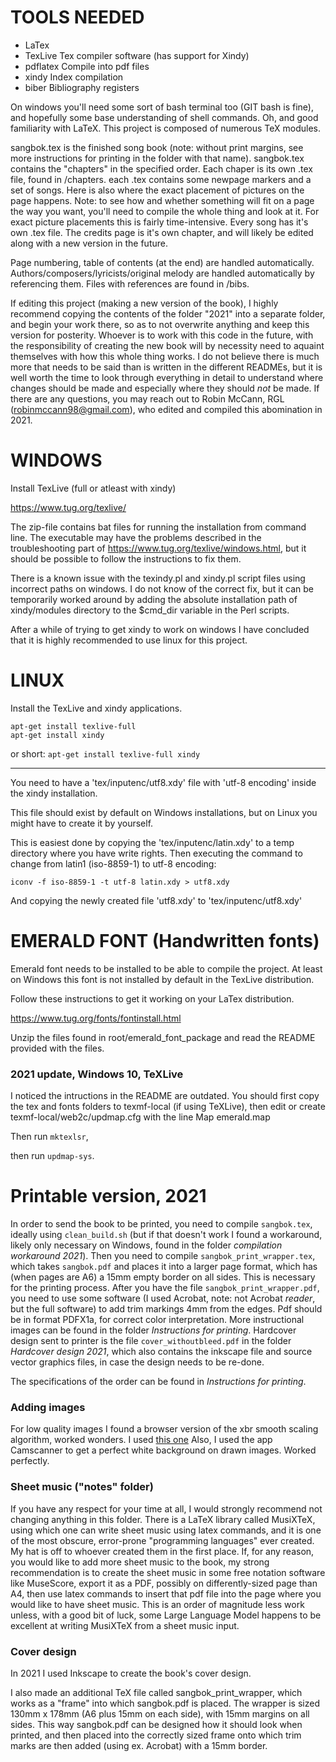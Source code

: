 # TOOLS NEEDED

- LaTex
- TexLive	Tex compiler software (has support for Xindy)
- pdflatex	Compile into pdf files
- xindy	Index compilation
- biber	Bibliography registers

On windows you'll need some sort of bash terminal too (GIT bash is fine), and hopefully some base understanding of shell commands. 
Oh, and good familiarity with LaTeX. This project is composed of numerous TeX modules.

sangbok.tex is the finished song book (note: without print margins, see more instructions for printing in the folder with that name).
sangbok.tex contains the "chapters" in the specified order. Each chaper is its own .tex file, found in /chapters.
each <chapter>.tex contains some newpage markers and a set of songs. Here is also where the exact placement of pictures on the page happens. Note: to see how and whether something will fit on a page the way you want, you'll need to compile the whole thing and look at it. For exact picture placements this is fairly time-intensive.
Every song has it's own .tex file.
The credits page is it's own chapter, and will likely be edited along with a new version in the future.

Page numbering, table of contents (at the end) are handled automatically. Authors/composers/lyricists/original melody are handled automatically by referencing them. Files with references are found in /bibs.

If editing this project (making a new version of the book), I highly recommend copying the contents of the folder "2021" into a separate folder, and begin your work there, so as to not overwrite anything and keep this version for posterity.
Whoever is to work with this code in the future, with the responsibility of creating the new book will by necessity need to aquaint themselves with how this whole thing works. I do not believe there is much more that needs to be said than is written in the different READMEs, but it is well worth the time to look through everything in detail to understand where changes should be made and especially where they should *not* be made.
If there are any questions, you may reach out to Robin McCann, RGL (robinmccann98@gmail.com), who edited and compiled this abomination in 2021.

# WINDOWS

Install TexLive (full or atleast with xindy)

https://www.tug.org/texlive/

The zip-file contains bat files for running the installation from command
line. The executable may have the problems described in the
troubleshooting part of https://www.tug.org/texlive/windows.html, but it
should be possible to follow the instructions to fix them.

 There is a known issue with the texindy.pl and xindy.pl script files
using incorrect paths on windows. I do not know of the correct fix, but
it can be temporarily worked around by adding the absolute installation
path of xindy/modules directory to the $cmd_dir variable in the Perl
scripts.

After a while of trying to get xindy to work on windows I have
concluded that it is highly recommended to use linux for this project.

# LINUX

Install the TexLive and xindy applications.

```
apt-get install texlive-full
apt-get install xindy
```

or short:
`apt-get install texlive-full xindy`

--------------------------------------------------------------------------
You need to have a 'tex/inputenc/utf8.xdy' file with 'utf-8 encoding'
inside the xindy installation.


This file should exist by default on Windows installations, but on Linux
you might have to create it by yourself.

This is easiest done by copying the 'tex/inputenc/latin.xdy' to a temp
directory where you have write rights. Then executing the command to
change from latin1 (iso-8859-1) to utf-8 encoding:

`iconv -f iso-8859-1 -t utf-8 latin.xdy > utf8.xdy`
	
And copying the newly created file 'utf8.xdy' to 'tex/inputenc/utf8.xdy'


# EMERALD FONT (Handwritten fonts)

Emerald font needs to be installed to be able to compile the project. At
least on Windows this font is not installed by default in the TexLive
distribution.

Follow these instructions to get it working on your LaTex distribution.

https://www.tug.org/fonts/fontinstall.html

Unzip the files found in root/emerald_font_package and read the README
provided with the files.

### 2021 update, Windows 10, TeXLive
I noticed the intructions in the README are outdated. You should first 
copy the tex and fonts folders to texmf-local (if using TeXLive), then 
edit or create texmf-local/web2c/updmap.cfg with the line 
Map emerald.map

Then run `mktexlsr`,

then run `updmap-sys`.

# Printable version, 2021

In order to send the book to be printed, you need to compile `sangbok.tex`, ideally using `clean_build.sh` (but if that doesn't work I found a workaround, likely only necessary on Windows, found in the folder _compilation workaround 2021_). Then you need to compile `sangbok_print_wrapper.tex`, which takes `sangbok.pdf` and places it into a larger page format, which has (when pages are A6) a 15mm empty border on all sides. This is necessary for the printing process. After you have the file `sangbok_print_wrapper.pdf`, you need to use some software (I used Acrobat, note: not Acrobat _reader_, but the full software) to add trim markings 4mm from the edges. Pdf should be in format PDFX1a, for correct color interpretation. More instructional images can be found in the folder _Instructions for printing_. Hardcover design sent to printer is the file `cover_withoutbleed.pdf` in the folder _Hardcover design 2021_, which also contains the inkscape file and source vector graphics files, in case the design needs to be re-done.

The specifications of the order can be found in _Instructions for printing_.

### Adding images
For low quality images I found a browser version of the xbr smooth scaling algorithm, worked wonders. I used [this one](https://www.maxlaumeister.com/pixel-art-upscaler/)
Also, I used the app Camscanner to get a perfect white background on drawn images. Worked perfectly.


### Sheet music ("notes" folder)
If you have any respect for your time at all, I would strongly recommend not changing anything in this folder. There is a LaTeX library called MusiXTeX, using which one can write sheet music using latex commands, and it is one of the most obscure, error-prone "programming languages" ever created. My hat is off to whoever created them in the first place.
If, for any reason, you would like to add more sheet music to the book, my strong recommendation is to create the sheet music in some free notation software like MuseScore, export it as a PDF, possibly on differently-sized page than A4, then use latex commands to insert that pdf file into the page where you would like to have sheet music. This is an order of magnitude less work unless, with a good bit of luck, some Large Language Model happens to be excellent at writing MusiXTeX from a sheet music input.

### Cover design

In 2021 I used Inkscape to create the book's cover design.

I also made an additional TeX file called sangbok_print_wrapper,
which works as a "frame" into which sangbok.pdf is placed. The wrapper
is sized 130mm x 178mm (A6 plus 15mm on each side), with 15mm margins
on all sides. This way sangbok.pdf can be designed how it should look
when printed, and then placed into the correctly sized frame onto 
which trim marks are then added (using ex. Acrobat) with a 15mm border.
